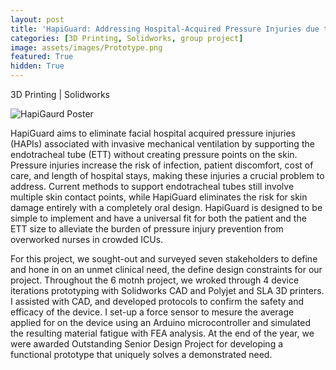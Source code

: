 ```yaml
---
layout: post
title: 'HapiGuard: Addressing Hospital-Acquired Pressure Injuries due to Mechanical Ventilation'
categories: [3D Printing, Solidworks, group project]
image: assets/images/Prototype.png
featured: True
hidden: True
---
```


3D Printing | Solidworks

![HapiGaurd Poster](HapiGaurd.jpg)

HapiGuard aims to eliminate facial hospital acquired pressure injuries (HAPIs) associated with invasive mechanical ventilation by supporting the endotracheal tube (ETT) without creating pressure points on the skin. Pressure injuries increase the risk of infection, patient discomfort, cost of care, and length of hospital stays, making these injuries a crucial problem to address. Current methods to support endotracheal tubes still involve multiple skin contact points, while  HapiGuard eliminates the risk for skin damage entirely with a completely oral design. HapiGuard is designed to be simple to implement and have a universal fit for both the patient and the ETT size to alleviate the burden of pressure injury prevention from overworked nurses in crowded ICUs.

For this project, we sought-out and surveyed seven stakeholders to define and hone in on an unmet clinical need, the define design constraints for our project. Throughout the 6 motnh project, we wroked through 4 device iterations prototyping with Solidworks CAD and Polyjet and SLA 3D printers. I assisted with CAD, and developed protocols to confirm the safety and efficacy of the device. I set-up a force sensor to mesure the average applied for on the device using an Arduino microcontroller and simulated the resulting material fatigue with FEA analysis. At the end of the year, we were awarded Outstanding Senior Design Project for developing a functional prototype that uniquely solves a demonstrated need.


